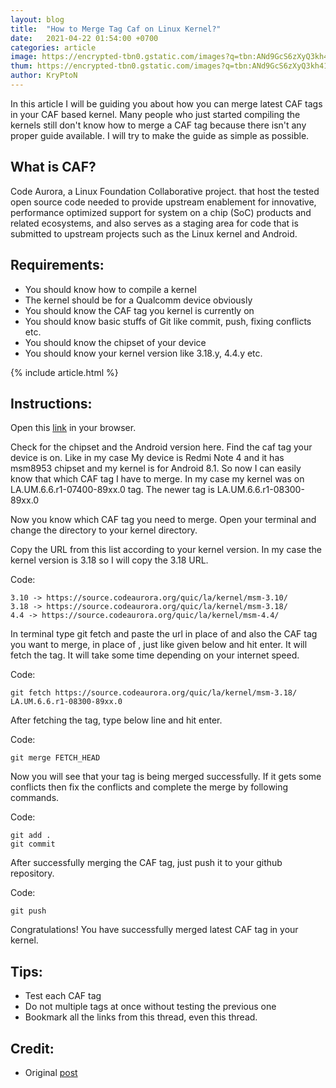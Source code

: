 ```yaml
---
layout: blog
title:  "How to Merge Tag Caf on Linux Kernel?"
date:   2021-04-22 01:54:00 +0700
categories: article
image: https://encrypted-tbn0.gstatic.com/images?q=tbn:ANd9GcS6zXyQ3kh41m96pRBQZB-BKeBuF1vN8yVupA&usqp=CAU
thum: https://encrypted-tbn0.gstatic.com/images?q=tbn:ANd9GcS6zXyQ3kh41m96pRBQZB-BKeBuF1vN8yVupA&usqp=CAU
author: KryPtoN
---
```


In this article I will be guiding you about how you can merge latest CAF tags in your CAF based kernel. Many people who just started compiling the kernels still don't know how to merge a CAF tag because there isn't any proper guide available. I will try to make the guide as simple as possible.

## What is CAF?
Code Aurora, a Linux Foundation Collaborative project. that host the tested open source code needed to provide upstream enablement for innovative, performance optimized support for system on a chip (SoC) products and related ecosystems, and also serves as a staging area for code that is submitted to upstream projects such as the Linux kernel and Android.

## Requirements:
- You should know how to compile a kernel
- The kernel should be for a Qualcomm device obviously
- You should know the CAF tag you kernel is currently on
- You should know basic stuffs of Git like commit, push, fixing conflicts etc.
- You should know the chipset of your device
- You should know your kernel version like 3.18.y, 4.4.y etc.

{% include article.html %}

## Instructions:
Open this [link](https://wiki.codeaurora.org/xwiki/bin/QAEP/release) in your browser.

Check for the chipset and the Android version here. Find the caf tag your device is on. Like in my case My device is Redmi Note 4 and it has msm8953 chipset and my kernel is for Android 8.1. So now I can easily know that which CAF tag I have to merge. In my case my kernel was on LA.UM.6.6.r1-07400-89xx.0 tag. The newer tag is LA.UM.6.6.r1-08300-89xx.0

Now you know which CAF tag you need to merge. Open your terminal and change the directory to your kernel directory.

Copy the URL from this list according to your kernel version. In my case the kernel version is 3.18 so I will copy the 3.18 URL.

Code:
```
3.10 -> https://source.codeaurora.org/quic/la/kernel/msm-3.10/
3.18 -> https://source.codeaurora.org/quic/la/kernel/msm-3.18/
4.4 -> https://source.codeaurora.org/quic/la/kernel/msm-4.4/
```
In terminal type git fetch <repo link> <tag> and paste the url in place of <repo link>and also the CAF tag you want to merge, in place of <tag>, just like given below and hit enter. It will fetch the tag. It will take some time depending on your internet speed.

Code:
```
git fetch https://source.codeaurora.org/quic/la/kernel/msm-3.18/ LA.UM.6.6.r1-08300-89xx.0
```
After fetching the tag, type below line and hit enter.

Code:
```
git merge FETCH_HEAD
```
Now you will see that your tag is being merged successfully. If it gets some conflicts then fix the conflicts and complete the merge by following commands.

Code:
```
git add .
git commit
```
After successfully merging the CAF tag, just push it to your github repository.

Code:
```
git push
```
Congratulations! You have successfully merged latest CAF tag in your kernel.


## Tips:
- Test each CAF tag
- Do not multiple tags at once without testing the previous one
- Bookmark all the links from this thread, even this thread.

## Credit:
- Original [post](https://forum.xda-developers.com/t/reference-merge-latest-caf-tag-in-kernel.3787564/)
